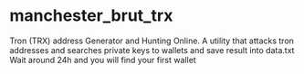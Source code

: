 # manchester_brut_trx

Tron (TRX) address Generator and Hunting Online. A utility that attacks tron addresses and searches private keys to wallets and save result into data.txt Wait around 24h and you will find your first wallet
